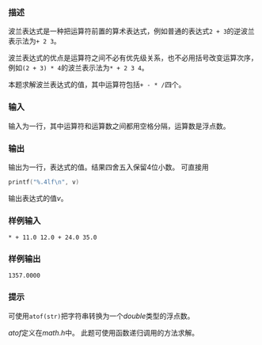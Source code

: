 ###  描述
波兰表达式是一种把运算符前置的算术表达式，例如普通的表达式`2 + 3`的逆波兰表示法为`+ 2 3`。

波兰表达式的优点是运算符之间不必有优先级关系，也不必用括号改变运算次序，例如`(2 + 3) * 4`的波兰表示法为`* + 2 3 4`。

本题求解波兰表达式的值，其中运算符包括`+ - * /`四个。

###  输入
输入为一行，其中运算符和运算数之间都用空格分隔，运算数是浮点数。

###  输出
输出为一行，表达式的值。结果四舍五入保留$4$位小数。
可直接用
```cpp
printf("%.4lf\n", v)
```
输出表达式的值$v$。

###  样例输入
```
* + 11.0 12.0 + 24.0 35.0
```
###  样例输出
```
1357.0000
```
###  提示
可使用`atof(str)`把字符串转换为一个$double$类型的浮点数。

$atof$定义在$math.h$中。
此题可使用函数递归调用的方法求解。